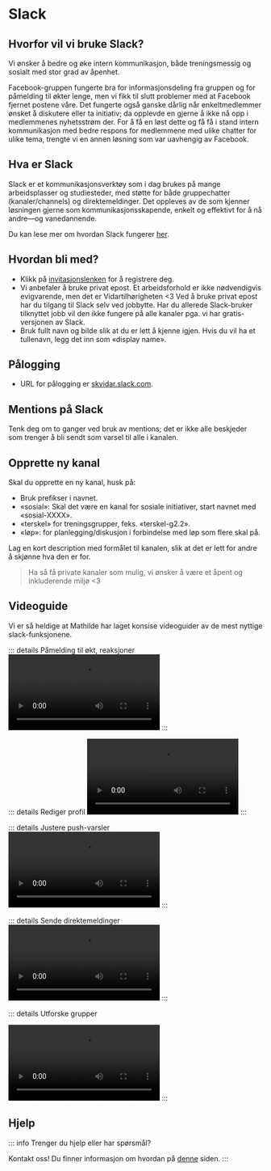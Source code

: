 # Slack

## Hvorfor vil vi bruke Slack?

Vi ønsker å bedre og øke intern kommunikasjon, både treningsmessig og sosialt med stor grad av åpenhet.

Facebook-gruppen fungerte bra for informasjonsdeling fra gruppen og for påmelding til økter lenge, men vi fikk til slutt problemer med at Facebook fjernet postene våre. Det fungerte også ganske dårlig når enkeltmedlemmer ønsket å diskutere eller ta initiativ;
da opplevde en gjerne å ikke nå opp i medlemmenes nyhetsstrøm der. For å få en løst dette og få få i stand intern kommunikasjon med bedre respons for medlemmene med ulike chatter for ulike tema, trengte vi en annen løsning
som var uavhengig av Facebook.

## Hva er Slack

Slack er et kommunikasjonsverktøy som i dag brukes på mange arbeidsplasser og studiesteder, med støtte for både gruppechatter (kanaler/channels) og direktemeldinger.
Det oppleves av de som kjenner løsningen gjerne som kommunikasjonsskapende, enkelt og effektivt for å nå andre—og vanedannende.

Du kan lese mer om hvordan Slack fungerer [her](https://websetnet.net/no/what-is-slack-and-how-does-it-work-plus-plenty-of-slack-tips-and-tricks/#:~:text=Hvordan%20fungerer%20Slack%3F).

## Hvordan bli med?

* Klikk på [invitasjonslenken](https://join.slack.com/t/skvidar/shared_invite/zt-28m9b4ukw-nTQblPtl13vl1KzaqP2h9w) for å registrere deg.
* Vi anbefaler å bruke privat epost. Et arbeidsforhold er ikke nødvendigvis evigvarende, men det er Vidartilhørigheten <3 Ved å bruke privat epost har du tilgang til Slack selv ved jobbytte.
Har du allerede Slack-bruker tilknyttet jobb vil den ikke fungere på alle kanaler pga. vi har gratis-versjonen av Slack.
* Bruk fullt navn og bilde slik at du er lett å kjenne igjen. Hvis du vil ha et tullenavn, legg det inn som «display name».

## Pålogging

* URL for pålogging er [skvidar.slack.com](https://skvidar.slack.com/).

## Mentions på Slack

Tenk deg om to ganger ved bruk av mentions; det er ikke alle beskjeder som trenger å bli sendt som varsel til alle i kanalen.

## Opprette ny kanal

Skal du opprette en ny kanal, husk på:

* Bruk prefikser i navnet.
* «sosial»: Skal det være en kanal for sosiale initiativer, start navnet med «sosial-XXXX».
* «terskel» for treningsgrupper, feks. «terskel-g2.2».
* «løp»: for planlegging/diskusjon i forbindelse med løp som flere skal på.

Lag en kort description med formålet til kanalen, slik at det er lett for andre å skjønne hva den er for.

>Ha så få private kanaler som mulig, vi ønsker å være et åpent og inkluderende miljø <3

## Videoguide

Vi er så heldige at Mathilde har laget konsise videoguider av de mest nyttige slack-funksjonene.

::: details Påmelding  til økt, reaksjoner
<video controls>
  <source src="/ressurser/chat/slack_oktpaamelding.mp4" type="video/mp4">
  Your browser does not support the video tag.
</video>
:::

::: details Rediger profil
<video controls>
  <source src="/ressurser/chat/slack_profil.mp4" type="video/mp4">
  Your browser does not support the video tag.
</video>
:::

::: details Justere push-varsler
<video controls>
  <source src="/ressurser/chat/slack_notifications.mp4" type="video/mp4">
  Your browser does not support the video tag.
</video>
:::

::: details Sende direktemeldinger
<video controls>
  <source src="/ressurser/chat/slack_direct_message.mp4" type="video/mp4">
  Your browser does not support the video tag.
</video>
:::

::: details Utforske grupper

<video controls>
  <source src="/ressurser/chat/slack_direct_message.mp4" type="video/mp4">
  Your browser does not support the video tag.
</video>
:::



## Hjelp
::: info Trenger du hjelp eller har spørsmål?

Kontakt oss! Du finner informasjon om hvordan på [denne](/diverse/kontakt#sp%C3%B8rsmal-eller-hjelp-med-slack-chat) siden.
:::